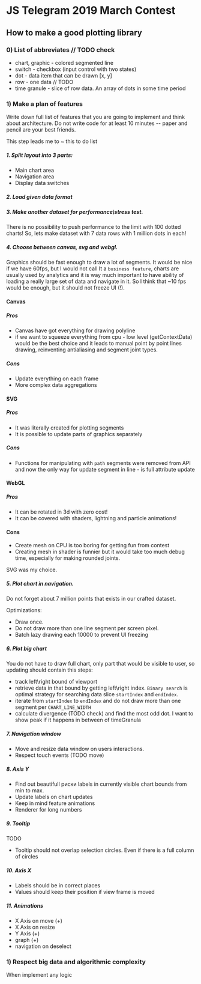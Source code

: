 # JS Telegram 2019 March Contest

## How to make a good plotting library

### 0) List of abbreviates // TODO check

- chart, graphic - colored segmented line
- switch - checkbox (input control with two states)
- dot - data item that can be drawn [x, y]
- row - one data // TODO
- time granule - slice of row data. An array of dots in some time period

 
### 1) Make a plan of features
Write down full list of features that you are going to implement and think about architecture. Do not write code for at least 10 minutes -- paper and pencil are your best friends.

This step leads me to ~ this to do list

##### 1. Split layout into 3 parts:
  - Main chart area
  - Navigation area
  - Display data switches
##### 2. Load given data format
##### 3. Make another dataset for performance\stress test. 

There is no possibility to push performance to the limit with 100 dotted charts! So, lets make dataset with 7 data rows with 1 million dots in each!
##### 4. Choose between canvas, svg and webgl.
Graphics should be fast enough to draw a lot of segments.
It would be nice if we have 60fps, but I would not call It a `business feature`, charts are usually used by analytics and it is way much important to have ability of loading a really large set of data and navigate in it. So I think that ~10 fps would be enough, but it should not freeze UI (!).

#### Canvas
##### Pros
- Canvas have got everything for drawing polyline
- if we want to squeeze everything from cpu - low level (getContextData) would be the best choice and it leads to manual point by point lines drawing, reinventing antialiasing and segment joint types. 
##### Cons
- Update everything on each frame
- More complex data aggregations

#### SVG
##### Pros
- It was literally created for plotting segments
- It is possible to update parts of graphics separately
##### Cons
- Functions for manipulating with `path` segments were removed from API and now the only way for update segment in line - is full attribute update
 
 #### WebGL
 ##### Pros
 - It can be rotated in 3d with zero cost!
 - It can be covered with shaders, lightning and particle animations!
 
 #### Cons
 - Create mesh on CPU is too boring for getting fun from contest
 - Creating mesh in shader is funnier but it would take too much debug time, especially for making rounded joints.
 
 
SVG was my choice.

##### 5. Plot chart in navigation. 
Do not forget about 7 million points that exists in our crafted dataset.

Optimizations:
- Draw once.
- Do not draw more than one line segment per screen pixel.
- Batch lazy drawing each 10000 to prevent UI freezing

##### 6. Plot big chart
You do not have to draw full chart, only part that would be visible to user, so updating should contain this steps:
- track left\right bound of viewport
- retrieve data in that bound by getting left\right index. `Binary search` is optimal strategy for searching data slice `startIndex` and `endIndex`.
- iterate from `startIndex` to `endIndex` and do not draw more than one segment per `CHART_LINE_WIDTH`
- calculate divergence (TODO check) and find the most odd dot. I want to show peak if it happens in between of timeGranula

##### 7. Navigation window
- Move and resize data window on users interactions.
- Respect touch events (TODO move)

##### 8. Axis Y
- Find out beautifull риски labels in currently visible chart bounds from min to max.
- Update labels on chart updates
- Keep in mind feature animations
- Renderer for long numbers
##### 9. Tooltip
TODO
- Tooltip should not overlap selection circles. Even if there is a full column of circles

##### 10. Axis X
- Labels should be in correct places
- Values should keep their position if view frame is moved

##### 11. Animations
- X Axis on move (+)
- X Axis on resize
- Y Axis (+)
- graph (+)
- navigation on deselect



### 1) Respect big data and algorithmic complexity
When implement any logic
